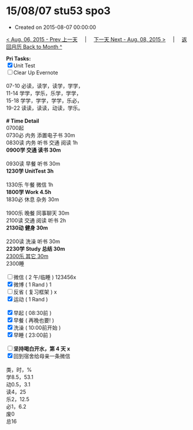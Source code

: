 # 15/08/07 stu53 spo3

- Created on 2015-08-07 00:00:00

[< Aug. 06, 2015 - Prev 上一天](/_archived/lifelogs/2015/08/d06.md) &nbsp; &nbsp; | &nbsp; &nbsp; [下一天 Next - Aug. 08, 2015 >](/_archived/lifelogs/2015/08/d08.md) &nbsp; &nbsp; |  &nbsp; &nbsp; [返回月历 Back to Month ^](/_archived/lifelogs/2015/08/index.md)
<br/><div><strong>Pri Tasks:</strong></div><div><input checked="true" type="checkbox"/>Unit Test</div><div><input type="checkbox"/>Clear Up Evernote</div><div><br/></div><div><div>07-10 必读，读学，读学，学学，</div><div>11-14 学学，学乐，乐学，学学，</div></div><div>15-18 学学，学学，学学，乐必，</div><div>19-22 读读，读读，动读，学乐。</div><div><br/></div><div><b># Time Detail</b></div><div>0700起</div><div>0730必 内务 添置电子书 30m</div><div>0830读 内务 听书 交通 阅读 1h</div><div><b>0900学 交通 读书 30m</b></div><div><b><br/></b></div><div>0930读 早餐 听书 30m</div><div><strong>1230学 UnitTest 3h</strong></div><div><br clear="none"/></div><div>1330乐 午餐 微信 1h</div><div><strong>1800学 Work </strong><strong>4.5h</strong></div><div>1830必 休息 杂务 30m</div><div><br/></div><div>1900乐 晚餐 同事聊天 30m</div><div>2100读 交通 阅读 听书 2h</div><div><b>2130动 健身 30m</b></div><div><br/></div><div>2200读 洗澡 听书 30m</div><div><b>2230学 Study 总结 30m</b></div><div><u>2300乐 其它 30m</u></div><div>2300睡</div><div><br/></div><div><input type="checkbox"/>微信 ( 2 午/临睡 ) 123456x</div><div><input checked="true" type="checkbox"/>微博 ( 1 Rand ) 1</div><div><input type="checkbox"/>反省 ( 复习框架 ) x</div><div><input checked="true" type="checkbox"/>运动 ( 1 Rand ) </div><div><br/></div><div><input checked="true" type="checkbox"/>早起 ( 08:30前 ) </div><div><input checked="true" type="checkbox"/>早餐 ( 再晚也要! ) </div><div><input checked="true" type="checkbox"/>洗澡 ( 10:00前开始 ) <br/></div><div><input checked="true" type="checkbox"/>早睡 ( 23:00前 ) </div><div><b><br/></b></div><div><b><input type="checkbox"/>坚持喝白开水，第 4 天 x</b></div><div><b><input checked="true" type="checkbox"/></b>回到宿舍给母亲一条微信</div><div><br clear="none"/></div><div>类，时，%<br clear="none"/>学8.5，53.1<br clear="none"/>动0.5，3.1<br clear="none"/>读4，25<br clear="none"/>乐2，12.5<br clear="none"/>必1，6.2<br clear="none"/>废0<br clear="none"/>总16</div>
